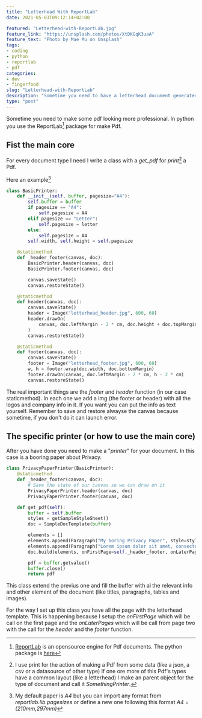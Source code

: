```yaml
---
title: "Letterhead With ReportLab"
date: 2021-05-03T09:12:14+02:00

featured: "Letterhead-with-ReportLab.jpg"
feature_link: "https://unsplash.com/photos/XtDKGqK3uaA"
feature_text: "Photo by Mae Mu on Unsplash"
tags:
- coding
- python
- reportlab
- pdf
categories:
- dev
- fingerfood
slug: "Letterhead-with-ReportLab"
description: "Sometime you need to have a letterhead document generated by your application and here we explain how to make it with Reportlab"
type: "post"
---
```


Sometime you need to make some pdf looking more professional. 
In python you use the ReportLab[^1] package for make Pdf.
[^1]: [ReportLab](https://www.reportlab.com/opensource/) is an opensource engine for Pdf documents. The python package is [here](https://www.reportlab.com/dev/docs/)

## Fist the main core

For every document type I need I write a class with a _get_pdf_ for _print_[^2] a Pdf.
[^2]: I use print for the action of making a Pdf from some data (like a json, a csv or a datasource of other type)
If one ore more of this Pdf's types have a common layout (like a letterhead) I make an parent object for the type of document and call it _SomethingPrinter_.

Here an example[^3]
[^3]: My default paper is _A4_ but you can import any format from _reportlab.lib.pagesizes_ or define a new one following this format _A4 = (210*mm,297*mm)_

``` python
class BasicPrinter:
    def __init__(self, buffer, pagesize="A4"):
        self.buffer = buffer
        if pagesize == "A4":
            self.pagesize = A4
        elif pagesize == "Letter":
            self.pagesize = letter
        else:
            self.pagesize = A4
        self.width, self.height = self.pagesize

    @staticmethod
    def _header_footer(canvas, doc):
        BasicPrinter.header(canvas, doc)
        BasicPrinter.footer(canvas, doc)

        canvas.saveState()
        canvas.restoreState()

    @staticmethod
    def header(canvas, doc):
        canvas.saveState()
        header = Image("letterhead_header.jpg", 600, 60)
        header.drawOn(
            canvas, doc.leftMargin - 2 * cm, doc.height + doc.topMargin + 2 * cm
        )
        canvas.restoreState()

    @staticmethod
    def footer(canvas, doc):
        canvas.saveState()
        footer = Image("letterhead_footer.jpg", 600, 60)
        w, h = footer.wrap(doc.width, doc.bottomMargin)
        footer.drawOn(canvas, doc.leftMargin - 2 * cm, h - 2 * cm)
        canvas.restoreState()
```

The real important things are the _footer_ and _header_ function (in our case staticmethod). In each one we add a img (the footer or header) with all the logos and company info in it. If you want you can put the info as text yourself. Remember to save and restore alwayse the canvas because sometime, if you don't do it can launch error.

## The specific printer (or how to use the main core)

After you have done you need to make a "_printer_" for your document. In this case is a booring paper about Privacy.

``` python
class PrivacyPaperPrinter(BasicPrinter):
    @staticmethod
    def _header_footer(canvas, doc):
        # Save the state of our canvas so we can draw on it 
        PrivacyPaperPrinter.header(canvas, doc)
        PrivacyPaperPrinter.footer(canvas, doc)

    def get_pdf(self):
        buffer = self.buffer
		styles = getSampleStyleSheet()
        doc = SimpleDocTemplate(buffer)

        elements = []
        elements.append(Paragraph("My boring Privacy Paper", style=styles["Title"]))
        elements.append(Paragraph("Lorem ipsum dolor sit amet, consectetur adipiscing elit. Morbi sed sem ornare, dictum sapien at, egestas sapien. Nullam faucibus eleifend finibus. Vivamus vel sapien urna.", style=styles["Normal"]))
        doc.build(elements, onFirstPage=self._header_footer, onLaterPages=self._header_footer)

        pdf = buffer.getvalue()
        buffer.close()
        return pdf
```

This class extend the previus one and fill the buffer with al the relevant info and other element of the document (like titles, paragraphs, tables and images).

For the way I set up this class you have all the page with the letterhead template. This is happening because I setup the _onFirstPage_ which will be call on the first page and the _onLaterPages_ which will be call from page two  with the call for the _header_ and the _footer_ function.
